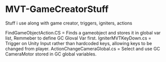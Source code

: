 # MVT-GameCreatorStuff
Stuff i use along with game creator, triggers, igniters, actions

FindGameObjectAction.CS =  Finds a gameobject and stores it in global var list,  Remmeber to define GC Gloval Var first.
IgniterMVTKeyDown.cs = Trigger on Unity Input rather than hardcoded keys, allowing keys to be changed from player.
ActionChangeCameraGlobal.cs = Select and use GC CameraMotor stored in GC global variables.

